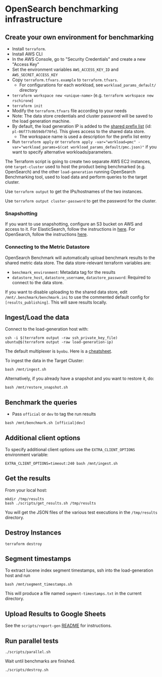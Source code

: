# OpenSearch benchmarking infrastructure

## Create your own environment for benchmarking

- Install `terraform`.
- Install AWS CLI
- In the AWS Console, go to "Security Credentials" and create a new "Access Key"
- Set the environment variables `AWS_ACCESS_KEY_ID` and `AWS_SECRET_ACCESS_KEY`
- Copy `terraform.tfvars.example` to `terraform.tfvars`.
  - For configurations for each workload, see `workload_params_default/` directory
- `terraform workspace new <unique-name>` (e.g. `terraform workspace new rschirone`)
- `terraform init`
- Modify the `terraform.tfvars` file according to your needs
- Note: The data store credentials and cluster password will be saved to the load generation machine.
- By default, the load generation IP is added to the [shared prefix list](https://us-east-1.console.aws.amazon.com/vpcconsole/home?region=us-east-1#PrefixListDetails:prefixListId=pl-06f77c0b59dbf70fe) (id: `pl-06f77c0b59dbf70fe`). This gives access to the shared data store.
  - The workspace name is used a description for the prefix list entry
- Run `terraform apply` or `terraform apply -var="workload=pmc" -var="workload_params=$(cat workload_params_default/pmc.json)"` if you want to specify alternative workloads/parameters.

The Terraform script is going to create two separate AWS EC2 instances, one `target-cluster` used to host the product being benchmarked (e.g. OpenSearch) and the other `load-generation` running OpenSearch Benchmarking tool, used to load data and perform queries to the target cluster.

Use `terraform output` to get the IPs/hostnames of the two instances.

Use `terraform output cluster-password` to get the password for the cluster.

### Snapshotting

If you want to use snapshotting, configure an S3 bucket on AWS and access to it. For ElasticSearch, follow the instructions in [here](https://www.elastic.co/guide/en/elasticsearch/reference/current/repository-s3.html). For OpenSearch, follow the instructions [here](https://opensearch.org/docs/latest/tuning-your-cluster/availability-and-recovery/snapshots/index/).

### Connecting to the Metric Datastore

OpenSearch Benchmark will automatically upload benchmark results to the shared metric data store. The data store-relevant terraform variables are:

- `benchmark_environment`: Metadata tag for the results
- `datastore_host`, `datastore_username`, `datastore_password`: Required to connect to the data store.

If you want to disable uploading to the shared data store, edit `/mnt/.benchmark/benchmark.ini` to use the commented default config for `[results_publishing]`. This will save results locally.

## Ingest/Load the data

Connect to the load-generation host with:

```shell
ssh -i $(terraform output -raw ssh_private_key_file) ubuntu@$(terraform output -raw load-generation-ip)
```

The default multiplexer is `byobu`. Here is a [cheatsheet](https://gist.github.com/devhero/7b9a7281db0ac4ba683f).

To ingest the data in the Target Cluster:

```shell
bash /mnt/ingest.sh
```

Alternatively, if you already have a snapshot and you want to restore it, do:

```shell
bash /mnt/restore_snapshot.sh
```

## Benchmark the queries

- Pass `official` or `dev` to tag the run results

```shell
bash /mnt/benchmark.sh [official|dev]
```

## Additional client options

To specify additional client options use the `EXTRA_CLIENT_OPTIONS` environment variable:

```shell
EXTRA_CLIENT_OPTIONS=timeout:240 bash /mnt/ingest.sh
```

## Get the results

From your local host:

```shell
mkdir /tmp/results
bash ./scripts/get_results.sh /tmp/results
```

You will get the JSON files of the various test executions in the `/tmp/results` directory.

## Destroy Instances

```shell
terraform destroy
```

## Segment timestamps

To extract lucene index segment timestamps, ssh into the load-generation host and run

```shell
bash /mnt/segment_timestamps.sh
```

This will produce a file named `segment-timestamps.txt` in the current directory.

## Upload Results to Google Sheets

See the `scripts/report-gen` [README](scripts/report-gen/README.md) for instructions.

## Run parallel tests

```shell
./scripts/parallel.sh
```

Wait until benchmarks are finished.

```shell
./scripts/destroy.sh
```

